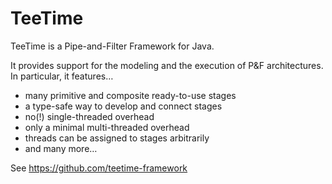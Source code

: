 # TeeTime

TeeTime is a Pipe-and-Filter Framework for Java.   
   
It provides support for the modeling and the execution of P&F architectures. In particular, it features…
- many primitive and composite ready-to-use stages
- a type-safe way to develop and connect stages
- no(!) single-threaded overhead
- only a minimal multi-threaded overhead
- threads can be assigned to stages arbitrarily
- and many more…

See https://github.com/teetime-framework
